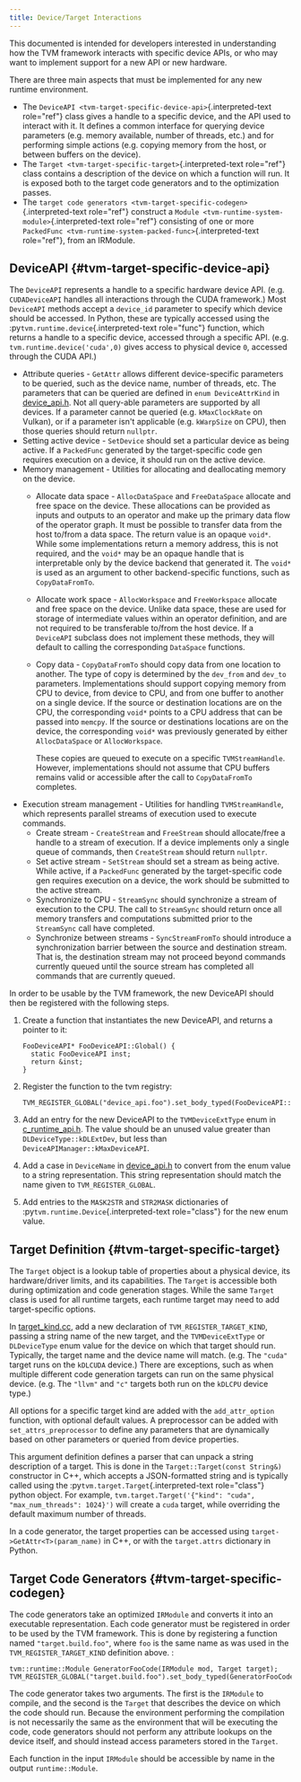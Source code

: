 ```yaml
---
title: Device/Target Interactions
---
```


This documented is intended for developers interested in understanding
how the TVM framework interacts with specific device APIs, or who may
want to implement support for a new API or new hardware.

There are three main aspects that must be implemented for any new
runtime environment.

-   The `DeviceAPI <tvm-target-specific-device-api>`{.interpreted-text
    role="ref"} class gives a handle to a specific device, and the API
    used to interact with it. It defines a common interface for querying
    device parameters (e.g. memory available, number of threads, etc.)
    and for performing simple actions (e.g. copying memory from the
    host, or between buffers on the device).
-   The `Target <tvm-target-specific-target>`{.interpreted-text
    role="ref"} class contains a description of the device on which a
    function will run. It is exposed both to the target code generators
    and to the optimization passes.
-   The
    `target code generators <tvm-target-specific-codegen>`{.interpreted-text
    role="ref"} construct a
    `Module <tvm-runtime-system-module>`{.interpreted-text role="ref"}
    consisting of one or more
    `PackedFunc <tvm-runtime-system-packed-func>`{.interpreted-text
    role="ref"}, from an IRModule.

## DeviceAPI {#tvm-target-specific-device-api}

The `DeviceAPI` represents a handle to a specific hardware device API.
(e.g. `CUDADeviceAPI` handles all interactions through the CUDA
framework.) Most `DeviceAPI` methods accept a `device_id` parameter to
specify which device should be accessed. In Python, these are typically
accessed using the :py`tvm.runtime.device`{.interpreted-text
role="func"} function, which returns a handle to a specific device,
accessed through a specific API. (e.g. `tvm.runtime.device('cuda',0)`
gives access to physical device `0`, accessed through the CUDA API.)

-   Attribute queries - `GetAttr` allows different device-specific
    parameters to be queried, such as the device name, number of
    threads, etc. The parameters that can be queried are defined in
    `enum DeviceAttrKind` in
    [device_api.h](https://github.com/apache/tvm/blob/main/include/tvm/runtime/device_api.h).
    Not all query-able parameters are supported by all devices. If a
    parameter cannot be queried (e.g. `kMaxClockRate` on Vulkan), or if
    a parameter isn\'t applicable (e.g. `kWarpSize` on CPU), then those
    queries should return `nullptr`.
-   Setting active device - `SetDevice` should set a particular device
    as being active. If a `PackedFunc` generated by the target-specific
    code gen requires execution on a device, it should run on the active
    device.
-   Memory management - Utilities for allocating and deallocating memory
    on the device.
    -   Allocate data space - `AllocDataSpace` and `FreeDataSpace`
        allocate and free space on the device. These allocations can be
        provided as inputs and outputs to an operator and make up the
        primary data flow of the operator graph. It must be possible to
        transfer data from the host to/from a data space. The return
        value is an opaque `void*`. While some implementations return a
        memory address, this is not required, and the `void*` may be an
        opaque handle that is interpretable only by the device backend
        that generated it. The `void*` is used as an argument to other
        backend-specific functions, such as `CopyDataFromTo`.

    -   Allocate work space - `AllocWorkspace` and `FreeWorkspace`
        allocate and free space on the device. Unlike data space, these
        are used for storage of intermediate values within an operator
        definition, and are not required to be transferable to/from the
        host device. If a `DeviceAPI` subclass does not implement these
        methods, they will default to calling the corresponding
        `DataSpace` functions.

    -   Copy data - `CopyDataFromTo` should copy data from one location
        to another. The type of copy is determined by the `dev_from` and
        `dev_to` parameters. Implementations should support copying
        memory from CPU to device, from device to CPU, and from one
        buffer to another on a single device. If the source or
        destination locations are on the CPU, the corresponding `void*`
        points to a CPU address that can be passed into `memcpy`. If the
        source or destinations locations are on the device, the
        corresponding `void*` was previously generated by either
        `AllocDataSpace` or `AllocWorkspace`.

        These copies are queued to execute on a specific
        `TVMStreamHandle`. However, implementations should not assume
        that CPU buffers remains valid or accessible after the call to
        `CopyDataFromTo` completes.
-   Execution stream management - Utilities for handling
    `TVMStreamHandle`, which represents parallel streams of execution
    used to execute commands.
    -   Create stream - `CreateStream` and `FreeStream` should
        allocate/free a handle to a stream of execution. If a device
        implements only a single queue of commands, then `CreateStream`
        should return `nullptr`.
    -   Set active stream - `SetStream` should set a stream as being
        active. While active, if a `PackedFunc` generated by the
        target-specific code gen requires execution on a device, the
        work should be submitted to the active stream.
    -   Synchronize to CPU - `StreamSync` should synchronize a stream of
        execution to the CPU. The call to `StreamSync` should return
        once all memory transfers and computations submitted prior to
        the `StreamSync` call have completed.
    -   Synchronize between streams - `SyncStreamFromTo` should
        introduce a synchronization barrier between the source and
        destination stream. That is, the destination stream may not
        proceed beyond commands currently queued until the source stream
        has completed all commands that are currently queued.

In order to be usable by the TVM framework, the new DeviceAPI should
then be registered with the following steps.

1.  Create a function that instantiates the new DeviceAPI, and returns a
    pointer to it:

        FooDeviceAPI* FooDeviceAPI::Global() {
          static FooDeviceAPI inst;
          return &inst;
        }

2.  Register the function to the tvm registry:

        TVM_REGISTER_GLOBAL("device_api.foo").set_body_typed(FooDeviceAPI::Global);

3.  Add an entry for the new DeviceAPI to the `TVMDeviceExtType` enum in
    [c_runtime_api.h](https://github.com/apache/tvm/blob/main/include/tvm/runtime/c_runtime_api.h).
    The value should be an unused value greater than
    `DLDeviceType::kDLExtDev`, but less than
    `DeviceAPIManager::kMaxDeviceAPI`.

4.  Add a case in `DeviceName` in
    [device_api.h](https://github.com/apache/tvm/blob/main/include/tvm/runtime/device_api.h)
    to convert from the enum value to a string representation. This
    string representation should match the name given to
    `TVM_REGISTER_GLOBAL`.

5.  Add entries to the `MASK2STR` and `STR2MASK` dictionaries of
    :py`tvm.runtime.Device`{.interpreted-text role="class"} for the new
    enum value.

## Target Definition {#tvm-target-specific-target}

The `Target` object is a lookup table of properties about a physical
device, its hardware/driver limits, and its capabilities. The `Target`
is accessible both during optimization and code generation stages. While
the same `Target` class is used for all runtime targets, each runtime
target may need to add target-specific options.

In
[target_kind.cc](https://github.com/apache/tvm/blob/main/src/target/target_kind.cc),
add a new declaration of `TVM_REGISTER_TARGET_KIND`, passing a string
name of the new target, and the `TVMDeviceExtType` or `DLDeviceType`
enum value for the device on which that target should run. Typically,
the target name and the device name will match. (e.g. The `"cuda"`
target runs on the `kDLCUDA` device.) There are exceptions, such as when
multiple different code generation targets can run on the same physical
device. (e.g. The `"llvm"` and `"c"` targets both run on the `kDLCPU`
device type.)

All options for a specific target kind are added with the
`add_attr_option` function, with optional default values. A preprocessor
can be added with `set_attrs_preprocessor` to define any parameters that
are dynamically based on other parameters or queried from device
properties.

This argument definition defines a parser that can unpack a string
description of a target. This is done in the
`Target::Target(const String&)` constructor in C++, which accepts a
JSON-formatted string and is typically called using the
:py`tvm.target.Target`{.interpreted-text role="class"} python object.
For example,
`tvm.target.Target('{"kind": "cuda", "max_num_threads": 1024}')` will
create a `cuda` target, while overriding the default maximum number of
threads.

In a code generator, the target properties can be accessed using
`target->GetAttr<T>(param_name)` in C++, or with the `target.attrs`
dictionary in Python.

## Target Code Generators {#tvm-target-specific-codegen}

The code generators take an optimized `IRModule` and converts it into an
executable representation. Each code generator must be registered in
order to be used by the TVM framework. This is done by registering a
function named `"target.build.foo"`, where `foo` is the same name as was
used in the `TVM_REGISTER_TARGET_KIND` definition above. :

    tvm::runtime::Module GeneratorFooCode(IRModule mod, Target target);
    TVM_REGISTER_GLOBAL("target.build.foo").set_body_typed(GeneratorFooCode);

The code generator takes two arguments. The first is the `IRModule` to
compile, and the second is the `Target` that describes the device on
which the code should run. Because the environment performing the
compilation is not necessarily the same as the environment that will be
executing the code, code generators should not perform any attribute
lookups on the device itself, and should instead access parameters
stored in the `Target`.

Each function in the input `IRModule` should be accessible by name in
the output `runtime::Module`.
